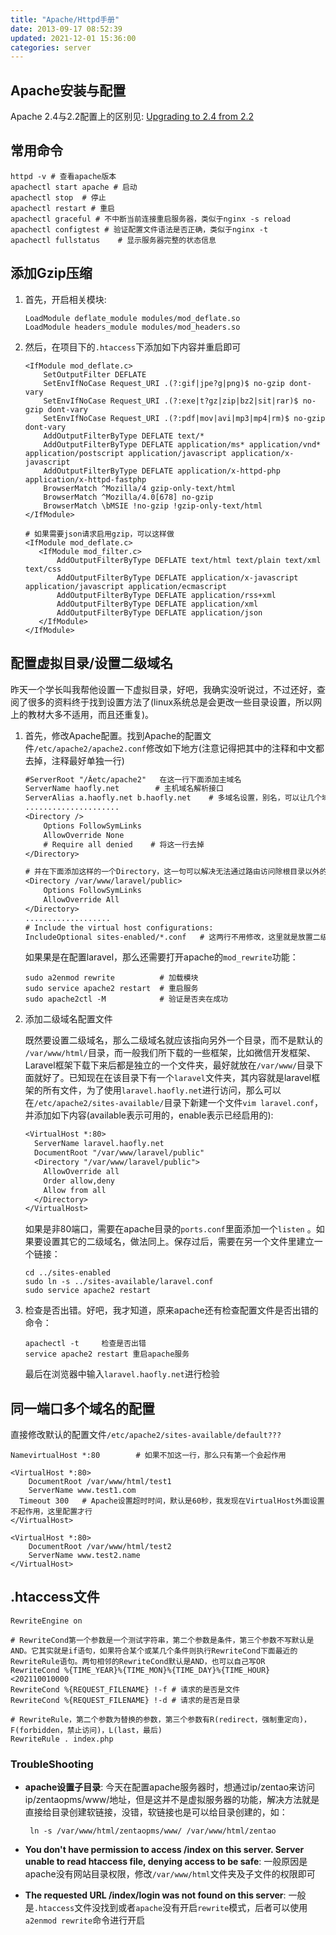 ```yaml
---
title: "Apache/Httpd手册"
date: 2013-09-17 08:52:39
updated: 2021-12-01 15:36:00
categories: server
---
```

## Apache安装与配置

Apache 2.4与2.2配置上的区别见: [Upgrading to 2.4 from 2.2](http://httpd.apache.org/docs/2.4/upgrading.html#access)

## 常用命令

```shell
httpd -v # 查看apache版本
apachectl start apache # 启动
apachectl stop	# 停止
apachectl restart # 重启
apachectl graceful # 不中断当前连接重启服务器，类似于nginx -s reload
apachectl configtest # 验证配置文件语法是否正确，类似于nginx -t
apachectl fullstatus	# 显示服务器完整的状态信息
```
## 添加Gzip压缩

1. 首先，开启相关模块:

   ```shell
   LoadModule deflate_module modules/mod_deflate.so
   LoadModule headers_module modules/mod_headers.so
   ```

2. 然后，在项目下的`.htaccess`下添加如下内容并重启即可

   ```shell
   <IfModule mod_deflate.c>
       SetOutputFilter DEFLATE
       SetEnvIfNoCase Request_URI .(?:gif|jpe?g|png)$ no-gzip dont-vary
       SetEnvIfNoCase Request_URI .(?:exe|t?gz|zip|bz2|sit|rar)$ no-gzip dont-vary
       SetEnvIfNoCase Request_URI .(?:pdf|mov|avi|mp3|mp4|rm)$ no-gzip dont-vary
       AddOutputFilterByType DEFLATE text/*
       AddOutputFilterByType DEFLATE application/ms* application/vnd* application/postscript application/javascript application/x-javascript
       AddOutputFilterByType DEFLATE application/x-httpd-php application/x-httpd-fastphp
       BrowserMatch ^Mozilla/4 gzip-only-text/html
       BrowserMatch ^Mozilla/4.0[678] no-gzip
       BrowserMatch \bMSIE !no-gzip !gzip-only-text/html
   </IfModule>
   
   # 如果需要json请求启用gzip，可以这样做
   <IfModule mod_deflate.c>
      <IfModule mod_filter.c>
          AddOutputFilterByType DEFLATE text/html text/plain text/xml text/css
          AddOutputFilterByType DEFLATE application/x-javascript application/javascript application/ecmascript
          AddOutputFilterByType DEFLATE application/rss+xml
          AddOutputFilterByType DEFLATE application/xml
          AddOutputFilterByType DEFLATE application/json
      </IfModule>
   </IfModule>
   ```

## 配置虚拟目录/设置二级域名

<!--more-->

昨天一个学长叫我帮他设置一下虚拟目录，好吧，我确实没听说过，不过还好，查阅了很多的资料终于找到设置方法了(linux系统总是会更改一些目录设置，所以网上的教材大多不适用，而且还重复)。

1. 首先，修改Apache配置。找到Apache的配置文件`/etc/apache2/apache2.conf`修改如下地方(注意记得把其中的注释和中文都去掉，注释最好单独一行)

   ```tex
   #ServerRoot "/Âetc/apache2"   在这一行下面添加主域名
   ServerName haofly.net		# 主机域名解析接口
   ServerAlias a.haofly.net b.haofly.net	# 多域名设置，别名，可以让几个域名同时解析到统一入口
   .....................
   <Directory />
       Options FollowSymLinks
       AllowOverride None
       # Require all denied    # 将这一行去掉
   </Directory>
   
   # 并在下面添加这样的一个Directory，这一句可以解决无法通过路由访问除根目录以外的
   <Directory /var/www/laravel/public>
       Options FollowSymLinks
       AllowOverride All
   </Directory>
   ...................
   # Include the virtual host configurations:
   IncludeOptional sites-enabled/*.conf   # 这两行不用修改，这里就是放置二级域名配置的地方
   ```

   如果果是在配置laravel，那么还需要打开apache的`mod_rewrite`功能：

   ```shell
   sudo a2enmod rewrite          # 加载模块
   sudo service apache2 restart  # 重启服务
   sudo apache2ctl -M            # 验证是否夹在成功
   ```

2. 添加二级域名配置文件

   既然要设置二级域名，那么二级域名就应该指向另外一个目录，而不是默认的 `/var/www/html/`目录，而一般我们所下载的一些框架，比如微信开发框架、Laravel框架下载下来后都是独立的一个文件夹，最好就放在`/var/www/`目录下面就好了。已知现在在该目录下有一个`laravel`文件夹，其内容就是laravel框架的所有文件，为了使用`laravel.haofly.net`进行访问，那么可以在`/etc/apache2/sites-available/`目录下新建一个文件`vim laravel.conf`，并添加如下内容(available表示可用的，enable表示已经启用的):

   ```tex
   <VirtualHost *:80>
     ServerName laravel.haofly.net
     DocumentRoot "/var/www/laravel/public"
     <Directory "/var/www/laravel/public">
       AllowOverride all
       Order allow,deny
       Allow from all
     </Directory>
   </VirtualHost>
   ```

   如果是非80端口，需要在apache目录的`ports.conf`里面添加一个`listen` 。如果要设置其它的二级域名，做法同上。保存过后，需要在另一个文件里建立一个链接： 

   ```shell
   cd ../sites-enabled
   sudo ln -s ../sites-available/laravel.conf
   sudo service apache2 restart
   ```

3. 检查是否出错。好吧，我才知道，原来apache还有检查配置文件是否出错的命令：

   ```shell
   apachectl -t     检查是否出错
   service apache2 restart 重启apache服务
   ```

   最后在浏览器中输入`laravel.haofly.net`进行检验

## 同一端口多个域名的配置

直接修改默认的配置文件`/etc/apache2/sites-available/default???`

```shell
NamevirtualHost *:80		# 如果不加这一行，那么只有第一个会起作用

<VirtualHost *:80>
	DocumentRoot /var/www/html/test1
	ServerName www.test1.com
  Timeout 300	# Apache设置超时时间，默认是60秒，我发现在VirtualHost外面设置不起作用，这里配置才行
</VirtualHost>

<VirtualHost *:80>
	DocumentRoot /var/www/html/test2
	ServerName www.test2.name
</VirtualHost>
```

## .htaccess文件

```shell
RewriteEngine on

# RewriteCond第一个参数是一个测试字符串，第二个参数是条件，第三个参数不写默认是AND。它其实就是if语句，如果符合某个或某几个条件则执行RewriteCond下面最近的RewriteRule语句。两句相邻的RewriteCond默认是AND，也可以自己写OR
RewriteCond %{TIME_YEAR}%{TIME_MON}%{TIME_DAY}%{TIME_HOUR} <202110010000
RewriteCond %{REQUEST_FILENAME} !-f	# 请求的是否是文件
RewriteCond %{REQUEST_FILENAME} !-d	# 请求的是否是目录

# RewriteRule，第二个参数为替换的参数，第三个参数有R(redirect，强制重定向)，F(forbidden，禁止访问)，L(last，最后)
RewriteRule . index.php
```

### TroubleShooting

- **apache设置子目录**: 今天在配置apache服务器时，想通过ip/zentao来访问ip/zentaopms/www/地址，但是这并不是虚拟服务器的功能，解决方法就是直接给目录创建软链接，没错，软链接也是可以给目录创建的，如：

  ```shell
   ln -s /var/www/html/zentaopms/www/ /var/www/html/zentao
  ```

- **You don't have permission to access /index on this server. Server unable to read htaccess file, denying access to be safe**: 一般原因是apache没有网站目录权限，修改`/var/www/html`文件夹及子文件的权限即可

- **The requested URL /index/login was not found on this server**: 一般是`.htaccess`文件没找到或者`apache`没有开启`rewrite`模式，后者可以使用`a2enmod rewrite`命令进行开启
